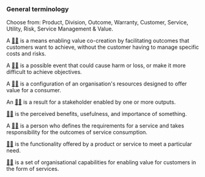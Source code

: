 ### General terminology

Choose from: Product, Division, Outcome, Warranty, Customer, Service, Utility, Risk, Service Management & Value.

A [:woman_shrugging:](/answers/service.md) is a means enabling value co-creation by facilitating outcomes that customers want to achieve, without the customer having to manage specific costs and risks.

A [:man_shrugging:](/answers/risk.md) is a possible event that could cause harm or loss, or make it more difficult to achieve objectives.

A [:woman_shrugging:](/answers/product.md) is a configuration of an organisation's resources designed to offer value for a consumer.

An [:man_shrugging:](/answers/outcome.md) is a result for a stakeholder enabled by one or more outputs.

[:woman_shrugging:](/answers/value.md) is the perceived benefits, usefulness, and importance of something.

A [:man_shrugging:](/answers/customer.md) is a person who defines the requirements for a service and takes responsibility for the outcomes of service consumption.

[:woman_shrugging:](/answers/utility.md) is the functionality offered by a product or service to meet a particular need.

[:man_shrugging:](/answers/ServiceManagement.md) is a set of organisational capabilities for enabling value for customers in the form of services.

